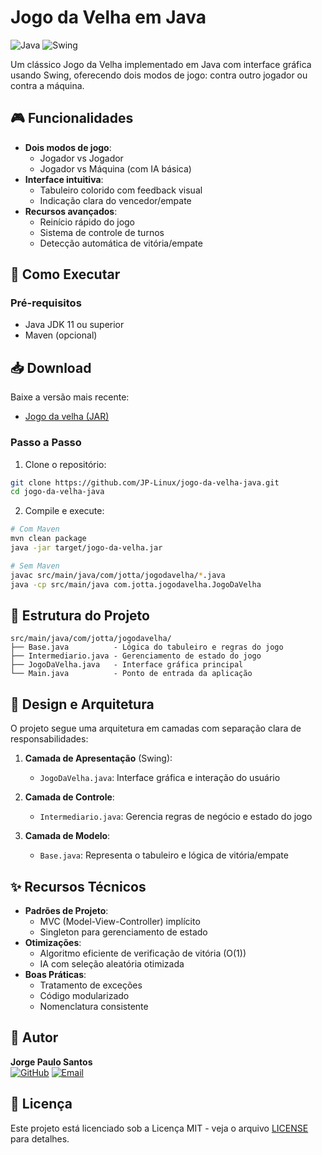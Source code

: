 # Jogo da Velha em Java

![Java](https://img.shields.io/badge/java-%23ED8B00.svg?style=for-the-badge&logo=openjdk&logoColor=white)
![Swing](https://img.shields.io/badge/Swing-6DB33F?style=for-the-badge&logo=java&logoColor=white)

Um clássico Jogo da Velha implementado em Java com interface gráfica usando Swing, oferecendo dois modos de jogo: contra outro jogador ou contra a máquina.

## 🎮 Funcionalidades

- **Dois modos de jogo**:
  - Jogador vs Jogador
  - Jogador vs Máquina (com IA básica)
- **Interface intuitiva**:
  - Tabuleiro colorido com feedback visual
  - Indicação clara do vencedor/empate
- **Recursos avançados**:
  - Reinício rápido do jogo
  - Sistema de controle de turnos
  - Detecção automática de vitória/empate

## 🚀 Como Executar

### Pré-requisitos
- Java JDK 11 ou superior
- Maven (opcional)

## 📥 Download

Baixe a versão mais recente:
- [Jogo da velha (JAR)](https://github.com/JP-Linux/jogo-da-velha-java/releases/download/v1.0.0/JogoDaVelha-1.0-0.jar)

### Passo a Passo
1. Clone o repositório:
```bash
git clone https://github.com/JP-Linux/jogo-da-velha-java.git
cd jogo-da-velha-java
```

2. Compile e execute:
```bash
# Com Maven
mvn clean package
java -jar target/jogo-da-velha.jar

# Sem Maven
javac src/main/java/com/jotta/jogodavelha/*.java
java -cp src/main/java com.jotta.jogodavelha.JogoDaVelha
```

## 🧩 Estrutura do Projeto

```
src/main/java/com/jotta/jogodavelha/
├── Base.java          - Lógica do tabuleiro e regras do jogo
├── Intermediario.java - Gerenciamento de estado do jogo
├── JogoDaVelha.java   - Interface gráfica principal
└── Main.java          - Ponto de entrada da aplicação
```

## 🧠 Design e Arquitetura

O projeto segue uma arquitetura em camadas com separação clara de responsabilidades:

1. **Camada de Apresentação** (Swing):
   - `JogoDaVelha.java`: Interface gráfica e interação do usuário

2. **Camada de Controle**:
   - `Intermediario.java`: Gerencia regras de negócio e estado do jogo

3. **Camada de Modelo**:
   - `Base.java`: Representa o tabuleiro e lógica de vitória/empate

## ✨ Recursos Técnicos

- **Padrões de Projeto**:
  - MVC (Model-View-Controller) implícito
  - Singleton para gerenciamento de estado
- **Otimizações**:
  - Algoritmo eficiente de verificação de vitória (O(1))
  - IA com seleção aleatória otimizada
- **Boas Práticas**:
  - Tratamento de exceções
  - Código modularizado
  - Nomenclatura consistente

## 👤 Autor

**Jorge Paulo Santos**  
[![GitHub](https://img.shields.io/badge/GitHub-100000?style=for-the-badge&logo=github&logoColor=white)](https://github.com/JP-Linux)
[![Email](https://img.shields.io/badge/Gmail-D14836?style=for-the-badge&logo=gmail&logoColor=white)](mailto:jorgepsan7@gmail.com)

## 📄 Licença

Este projeto está licenciado sob a Licença MIT - veja o arquivo [LICENSE](LICENSE) para detalhes.
